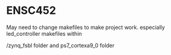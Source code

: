 # ENSC452

May need to change makefiles to make project work. especially led_controller makefiles within 

/zynq_fsbl folder and ps7_cortexa9_0 folder
